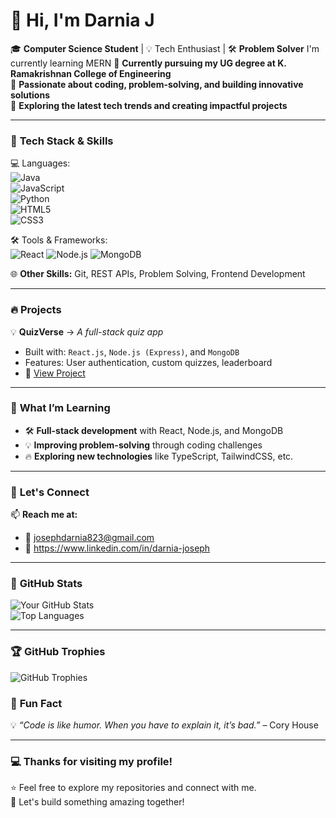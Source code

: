
# 👋 Hi, I'm Darnia J
🎓 **Computer Science Student** | 💡 Tech Enthusiast | 🛠️ **Problem Solver**
    I'm currently learning MERN
🔹 **Currently pursuing my UG degree at K. Ramakrishnan College of Engineering**  
🔹 **Passionate about coding, problem-solving, and building innovative solutions**  
🔹 **Exploring the latest tech trends and creating impactful projects**

---

### 🚀 **Tech Stack & Skills**
💻 Languages:  
![Java](https://img.shields.io/badge/Java-ED8B00?style=for-the-badge&logo=java&logoColor=white)  
![JavaScript](https://img.shields.io/badge/JavaScript-F7DF1E?style=for-the-badge&logo=javascript&logoColor=black)  
![Python](https://img.shields.io/badge/Python-3776AB?style=for-the-badge&logo=python&logoColor=white)  
![HTML5](https://img.shields.io/badge/HTML5-E34F26?style=for-the-badge&logo=html5&logoColor=white)  
![CSS3](https://img.shields.io/badge/CSS3-1572B6?style=for-the-badge&logo=css3&logoColor=white)  


🛠️ Tools & Frameworks:  
![React](https://img.shields.io/badge/React-20232A?style=for-the-badge&logo=react&logoColor=61DAFB)
![Node.js](https://img.shields.io/badge/Node.js-43853D?style=for-the-badge&logo=node.js&logoColor=white)
![MongoDB](https://img.shields.io/badge/MongoDB-4EA94B?style=for-the-badge&logo=mongodb&logoColor=white)

🌐 **Other Skills:** Git, REST APIs, Problem Solving, Frontend Development

---

### 🔥 **Projects**
💡 **QuizVerse** → *A full-stack quiz app*  
- Built with: `React.js`, `Node.js (Express)`, and `MongoDB`  
- Features: User authentication, custom quizzes, leaderboard  
- 🚀 [View Project](https://github.com/your-username/QuizVerse)
---

### 🌱 **What I’m Learning**
- 🛠️ **Full-stack development** with React, Node.js, and MongoDB  
- 💡 **Improving problem-solving** through coding challenges  
- 🔥 **Exploring new technologies** like TypeScript, TailwindCSS, etc.

---

### 💬 **Let's Connect**
📫 **Reach me at:**  
- 📧 josephdarnia823@gmail.com  
- 💼  https://www.linkedin.com/in/darnia-joseph

---
### 🎯 **GitHub Stats**
![Your GitHub Stats](https://github-readme-stats.vercel.app/api?username=DarniaJoseph&show_icons=true&theme=radical)  
![Top Languages](https://github-readme-stats.vercel.app/api/top-langs/?username=DarniaJoseph&layout=compact&theme=radical)

---
### 🏆 **GitHub Trophies**
![GitHub Trophies](https://github-profile-trophy.vercel.app/?username=DarniaJoseph&theme=onedark&no-frame=false&no-bg=true&margin-w=4)


### 🌟 **Fun Fact**
💡 *“Code is like humor. When you have to explain it, it’s bad.”* – Cory House  

---

### 💻 **Thanks for visiting my profile!**  
⭐️ Feel free to explore my repositories and connect with me.  
🚀 Let's build something amazing together!  

<!---
DarniaJoseph/DarniaJoseph is a ✨ special ✨ repository because its `README.md` (this file) appears on your GitHub profile.
You can click the Preview link to take a look at your changes.
--->
